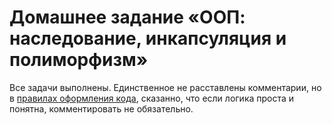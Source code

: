 # Домашнее задание «ООП: наследование, инкапсуляция и полиморфизм»

Все задачи выполнены. Единственное не расставлены комментарии, но в  [правилах оформления кода](https://github.com/netology-code/codestyle/tree/master/python), сказанно, что если логика проста и понятна, комментировать не обязательно.
